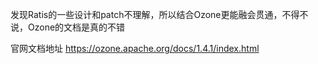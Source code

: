 发现Ratis的一些设计和patch不理解，所以结合Ozone更能融会贯通，不得不说，Ozone的文档是真的不错

官网文档地址
https://ozone.apache.org/docs/1.4.1/index.html
